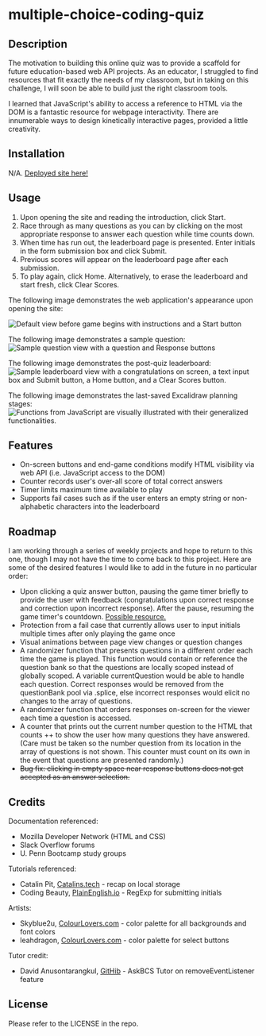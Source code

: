 # multiple-choice-coding-quiz

## Description

 The motivation to building this online quiz was to provide a scaffold for future education-based web API projects. As an educator, I struggled to find resources that fit exactly the needs of my classroom, but in taking on this challenge, I will soon be able to build just the right classroom tools.

 I learned that JavaScript's ability to access a reference to HTML via the DOM is a fantastic resource for webpage interactivity. There are innumerable ways to design kinetically interactive pages, provided a little creativity.


## Installation

 N/A. [Deployed site here!](https://miacias.github.io/multiple-choice-coding-quiz/)
 

## Usage 

 1. Upon opening the site and reading the introduction, click Start.
 2. Race through as many questions as you can by clicking on the most appropriate response to answer each question while time counts down.
 3. When time has run out, the leaderboard page is presented. Enter initials in the form submission box and click Submit.
 4. Previous scores will appear on the leaderboard page after each submission.
 5. To play again, click Home. Alternatively, to erase the leaderboard and start fresh, click Clear Scores.
 
The following image demonstrates the web application's appearance upon opening the site:

![Default view before game begins with instructions and a Start button](./assets/images/screencapture-opening-view.png)

The following image demonstrates a sample question:
![Sample question view with a question and Response buttons](/assets/images/screencapture-sample-question-view.png)

The following image demonstrates the post-quiz leaderboard:
![Sample leaderboard view with a congratulations on screen, a text input box and Submit button, a Home button, and a Clear Scores button.](./assets/images/screencapture-sample-leaderboard-view.png)

The following image demonstrates the last-saved Excalidraw planning stages:
![Functions from JavaScript are visually illustrated with their generalized functionalities.](./assets/images/excalidraw-plans-2x.png)

## Features

- On-screen buttons and end-game conditions modify HTML visibility via web API (i.e. JavaScript access to the DOM)
- Counter records user's over-all score of total correct answers
- Timer limits maximum time available to play
- Supports fail cases such as if the user enters an empty string or non-alphabetic characters into the leaderboard


## Roadmap

 I am working through a series of weekly projects and hope to return to this one, though I may not have the time to come back to this project. Here are some of the desired features I would like to add in the future in no particular order:

- Upon clicking a quiz answer button, pausing the game timer briefly to provide the user with feedback (congratulations upon correct response and correction upon incorrect response). After the pause, resuming the game timer's countdown. [Possible resource.](https://stackoverflow.com/questions/3969475/javascript-pause-settimeout)
- Protection from a fail case that currently allows user to input initials multiple times after only playing the game once
- Visual animations between page view changes or question changes
- A randomizer function that presents questions in a different order each time the game is played. This function would contain or reference the question bank so that the questions are locally scoped instead of globally scoped. A variable currentQuestion would be able to handle each question. Correct responses would be removed from the questionBank pool via .splice, else incorrect responses would elicit no changes to the array of questions.
- A randomizer function that orders responses on-screen for the viewer each time a question is accessed.
- A counter that prints out the current number question to the HTML that counts ++ to show the user how many questions they have answered. (Care must be taken so the number question from its location in the array of questions is not shown. This counter must count on its own in the event that questions are presented randomly.)
- ~~Bug fix: clicking in empty space near response buttons does not get accepted as an answer selection.~~

## Credits 

Documentation referenced:
- Mozilla Developer Network (HTML and CSS)
- Slack Overflow forums
- U. Penn Bootcamp study groups

Tutorials referenced:
- Catalin Pit, [Catalins.tech](https://catalins.tech/store-array-in-localstorage) - recap on local storage
- Coding Beauty, [PlainEnglish.io](https://plainenglish.io/blog/javascript-check-if-string-contains-only-letters-and-numbers-5dce23ddfecf) - RegExp for submitting initials

Artists:
- Skyblue2u, [ColourLovers.com](https://www.colourlovers.com/palette/580974/Adrift_in_Dreams) - color palette for all backgrounds and font colors
- leahdragon, [ColourLovers.com](https://www.colourlovers.com/palette/4889051/colorado) - color palette for select buttons

Tutor credit:
- David Anusontarangkul, [GitHib](https://github.com/anusontarangkul) - AskBCS Tutor on removeEventListener feature
 

## License 

Please refer to the LICENSE in the repo.